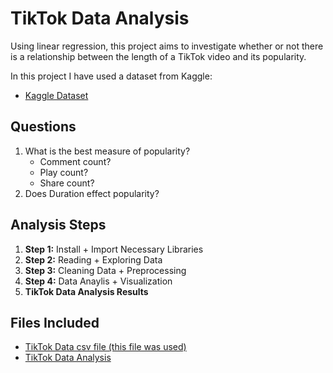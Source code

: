 # TikTok Data Analysis

Using linear regression, this project aims to investigate whether or not there is a relationship between the length of a TikTok video and its popularity.

In this project I have used a dataset from Kaggle: 
* [Kaggle Dataset](https://www.kaggle.com/datasets/muhammadanasmahmood/tiktok-dataset/code)

## Questions
1. What is the best measure of popularity?  
    * Comment count?
    * Play count?
    * Share count?
2. Does Duration effect popularity?

## Analysis Steps

1. **Step 1:** Install + Import Necessary Libraries
2. **Step 2:** Reading + Exploring Data
3. **Step 3:** Cleaning Data + Preprocessing
4. **Step 4:** Data Anaylis + Visualization
5. **TikTok Data Analysis Results**

## Files Included
* [TikTok Data csv file (this file was used)](https://github.com/OrtunoJessica/tiktok_data/blob/main/free_tiktok_scraper_dataset.csv)
* [TikTok Data Analysis](https://github.com/OrtunoJessica/tiktok_data/blob/main/TikTok%20Data%20Analysis.ipynb)
